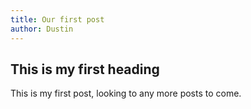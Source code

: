 ```yaml
---
title: Our first post
author: Dustin
---
```


## This is my first heading

This is my first post, looking to any more posts to come.
